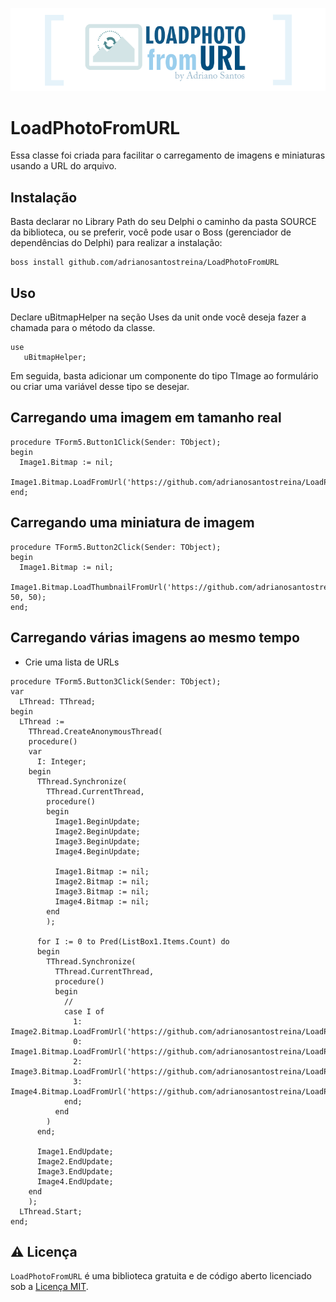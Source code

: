 <p align="center">
  <a href="https://github.com/adrianosantostreina/LoadPhotoFromURL/blob/main/image/logo.png">
    <img alt="LoadPhotoFromURL" src="https://github.com/adrianosantostreina/LoadPhotoFromURL/blob/main/image/logo.png">
  </a>
</p>

# LoadPhotoFromURL
Essa classe foi criada para facilitar o carregamento de imagens e miniaturas usando a URL do arquivo.

## Instalação
Basta declarar no Library Path do seu Delphi o caminho da pasta SOURCE da biblioteca, ou se preferir, você pode usar o Boss (gerenciador de dependências do Delphi) para realizar a instalação:
```
boss install github.com/adrianosantostreina/LoadPhotoFromURL
```

## Uso
Declare uBitmapHelper na seção Uses da unit onde você deseja fazer a chamada para o método da classe.
```delphi
use
   uBitmapHelper;
```
Em seguida, basta adicionar um componente do tipo TImage ao formulário ou criar uma variável desse tipo se desejar.

## Carregando uma imagem em tamanho real
```delphi
procedure TForm5.Button1Click(Sender: TObject);
begin
  Image1.Bitmap := nil;
  Image1.Bitmap.LoadFromUrl('https://github.com/adrianosantostreina/LoadPhotoFromURL/blob/main/image/mizuno1.jpg');
end;
```

## Carregando uma miniatura de imagem
```delphi
procedure TForm5.Button2Click(Sender: TObject);
begin
  Image1.Bitmap := nil;
  Image1.Bitmap.LoadThumbnailFromUrl('https://github.com/adrianosantostreina/LoadPhotoFromURL/blob/main/image/mizuno1.jpg', 50, 50);
end;
```

## Carregando várias imagens ao mesmo tempo
* Crie uma lista de URLs
```delphi
procedure TForm5.Button3Click(Sender: TObject);
var
  LThread: TThread;
begin
  LThread :=
    TThread.CreateAnonymousThread(
    procedure()
    var
      I: Integer;
    begin
      TThread.Synchronize(
        TThread.CurrentThread,
        procedure()
        begin
          Image1.BeginUpdate;
          Image2.BeginUpdate;
          Image3.BeginUpdate;
          Image4.BeginUpdate;

          Image1.Bitmap := nil;
          Image2.Bitmap := nil;
          Image3.Bitmap := nil;
          Image4.Bitmap := nil;
        end
        );

      for I := 0 to Pred(ListBox1.Items.Count) do
      begin
        TThread.Synchronize(
          TThread.CurrentThread,
          procedure()
          begin
            //
            case I of
              1: Image2.Bitmap.LoadFromUrl('https://github.com/adrianosantostreina/LoadPhotoFromURL/blob/main/image/mizuno1.jpg');
              0: Image1.Bitmap.LoadFromUrl('https://github.com/adrianosantostreina/LoadPhotoFromURL/blob/main/image/mizuno2.jpg');
              2: Image3.Bitmap.LoadFromUrl('https://github.com/adrianosantostreina/LoadPhotoFromURL/blob/main/image/mizuno3.jpg');
              3: Image4.Bitmap.LoadFromUrl('https://github.com/adrianosantostreina/LoadPhotoFromURL/blob/main/image/mizuno4.jpg');
            end;
          end
        )
      end;

      Image1.EndUpdate;
      Image2.EndUpdate;
      Image3.EndUpdate;
      Image4.EndUpdate;
    end
    );
  LThread.Start;
end;
```
## ⚠️ Licença
`LoadPhotoFromURL` é uma biblioteca gratuita e de código aberto licenciado sob a [Licença MIT](https://github.com/adrianosantostreina/LoadPhotoFromURL/blob/main/LICENSE.md).